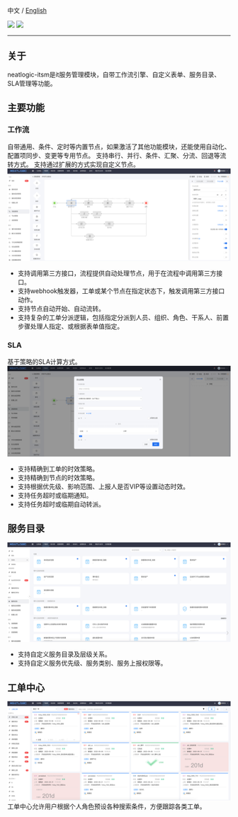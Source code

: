 中文 / [English](README.en.md)
<p align="left">
    <a href="https://opensource.org/licenses/Apache-2.0" alt="License">
        <img src="https://img.shields.io/badge/License-Apache%202.0-blue.svg" /></a>
<a target="_blank" href="https://join.slack.com/t/neatlogichome/shared_invite/zt-1w037axf8-r_i2y4pPQ1Z8FxOkAbb64w">
<img src="https://img.shields.io/badge/Slack-Neatlogic-orange" /></a>
</p>

---

## 关于

neatlogic-itsm是it服务管理模块，自带工作流引擎、自定义表单、服务目录、SLA管理等功能。

## 主要功能

### 工作流

自带通用、条件、定时等内置节点，如果激活了其他功能模块，还能使用自动化、配置项同步、变更等专用节点。
支持串行、并行、条件、汇聚、分流、回退等流转方式。
支持通过扩展的方式实现自定义节点。
![img.png](README_IMAGES/img.png)

- 支持调用第三方接口，流程提供自动处理节点，用于在流程中调用第三方接口。
- 支持webhook触发器，工单或某个节点在指定状态下，触发调用第三方接口动作。
- 支持节点自动开始、自动流转。
- 支持复杂的工单分派逻辑，包括指定分派到人员、组织、角色、干系人、前置步骤处理人指定、或根据表单值指定。

### SLA

基于策略的SLA计算方式。
![img.png](README_IMAGES/img1.png)

- 支持精确到工单的时效策略。
- 支持精确到节点的时效策略。
- 支持根据优先级、影响范围、上报人是否VIP等设置动态时效。
- 支持任务超时或临期通知。
- 支持任务超时或临期自动转派。

## 服务目录

![img.png](README_IMAGES/img3.png)

- 支持自定义服务目录及层级关系。
- 支持自定义服务优先级、服务类别、服务上报权限等。

## 工单中心

![img.png](README_IMAGES/img2.png)
工单中心允许用户根据个人角色预设各种搜索条件，方便跟踪各类工单。


